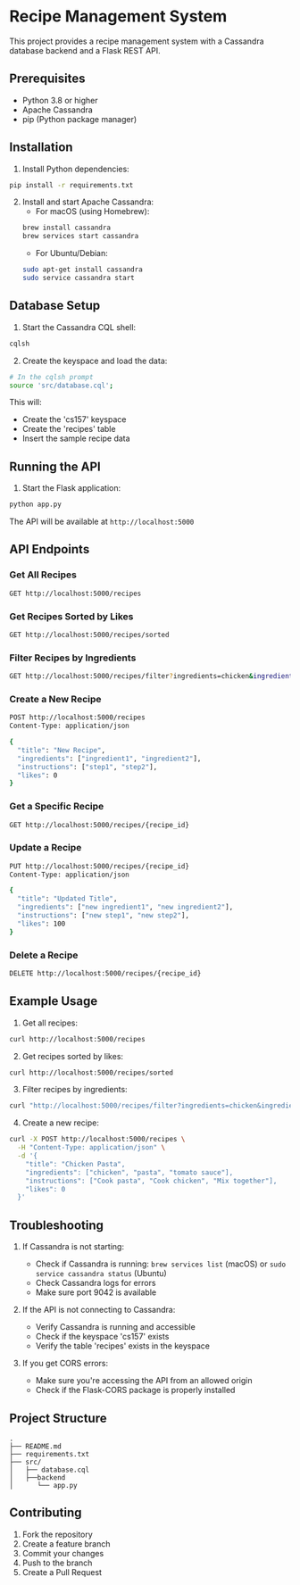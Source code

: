 # Recipe Management System

This project provides a recipe management system with a Cassandra database backend and a Flask REST API.

## Prerequisites

- Python 3.8 or higher
- Apache Cassandra
- pip (Python package manager)

## Installation

1. Install Python dependencies:
```bash
pip install -r requirements.txt
```

2. Install and start Apache Cassandra:
   - For macOS (using Homebrew):
   ```bash
   brew install cassandra
   brew services start cassandra
   ```
   - For Ubuntu/Debian:
   ```bash
   sudo apt-get install cassandra
   sudo service cassandra start
   ```

## Database Setup

1. Start the Cassandra CQL shell:
```bash
cqlsh
```

2. Create the keyspace and load the data:
```bash
# In the cqlsh prompt
source 'src/database.cql';
```

This will:
- Create the 'cs157' keyspace
- Create the 'recipes' table
- Insert the sample recipe data

## Running the API

1. Start the Flask application:
```bash
python app.py
```

The API will be available at `http://localhost:5000`

## API Endpoints

### Get All Recipes
```bash
GET http://localhost:5000/recipes
```

### Get Recipes Sorted by Likes
```bash
GET http://localhost:5000/recipes/sorted
```

### Filter Recipes by Ingredients
```bash
GET http://localhost:5000/recipes/filter?ingredients=chicken&ingredients=rice
```

### Create a New Recipe
```bash
POST http://localhost:5000/recipes
Content-Type: application/json

{
  "title": "New Recipe",
  "ingredients": ["ingredient1", "ingredient2"],
  "instructions": ["step1", "step2"],
  "likes": 0
}
```

### Get a Specific Recipe
```bash
GET http://localhost:5000/recipes/{recipe_id}
```

### Update a Recipe
```bash
PUT http://localhost:5000/recipes/{recipe_id}
Content-Type: application/json

{
  "title": "Updated Title",
  "ingredients": ["new ingredient1", "new ingredient2"],
  "instructions": ["new step1", "new step2"],
  "likes": 100
}
```

### Delete a Recipe
```bash
DELETE http://localhost:5000/recipes/{recipe_id}
```

## Example Usage

1. Get all recipes:
```bash
curl http://localhost:5000/recipes
```

2. Get recipes sorted by likes:
```bash
curl http://localhost:5000/recipes/sorted
```

3. Filter recipes by ingredients:
```bash
curl "http://localhost:5000/recipes/filter?ingredients=chicken&ingredients=rice"
```

4. Create a new recipe:
```bash
curl -X POST http://localhost:5000/recipes \
  -H "Content-Type: application/json" \
  -d '{
    "title": "Chicken Pasta",
    "ingredients": ["chicken", "pasta", "tomato sauce"],
    "instructions": ["Cook pasta", "Cook chicken", "Mix together"],
    "likes": 0
  }'
```

## Troubleshooting

1. If Cassandra is not starting:
   - Check if Cassandra is running: `brew services list` (macOS) or `sudo service cassandra status` (Ubuntu)
   - Check Cassandra logs for errors
   - Make sure port 9042 is available

2. If the API is not connecting to Cassandra:
   - Verify Cassandra is running and accessible
   - Check if the keyspace 'cs157' exists
   - Verify the table 'recipes' exists in the keyspace

3. If you get CORS errors:
   - Make sure you're accessing the API from an allowed origin
   - Check if the Flask-CORS package is properly installed

## Project Structure

```
.
├── README.md
├── requirements.txt
├── src/
│   ├── database.cql
│   ├──backend
│      └── app.py
```

## Contributing

1. Fork the repository
2. Create a feature branch
3. Commit your changes
4. Push to the branch
5. Create a Pull Request
